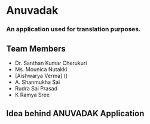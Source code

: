 # Anuvadak
### An application used for translation purposes.
## Team Members
- Dr. Santhan Kumar Cherukuri
- Ms. Mounica Nutakki
- [Aishwarya Verma] ()
- A. Shanmukha Sai
- Rudra Sai Prasad
- K Ramya Sree
## Idea behind ANUVADAK Application
